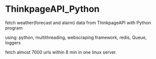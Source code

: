 # ThinkpageAPI_Python
fetch weather(forecast and alarm) data from ThinkpageAPI with Python program

using:
python,
multithreading,
webscraping framework,
redis,
Queue,
loggers

fetch almost 7000 urls within 8 min in one linux server.
